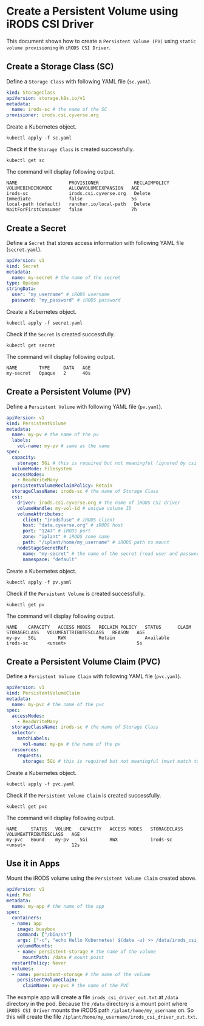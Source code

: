 # Create a Persistent Volume using iRODS CSI Driver

This document shows how to create a `Persistent Volume (PV)` using `static volume provisioning` in `iRODS CSI Driver`.

## Create a Storage Class (SC)

Define a `Storage Class` with following YAML file (`sc.yaml`).

```yaml
kind: StorageClass
apiVersion: storage.k8s.io/v1
metadata:
  name: irods-sc # the name of the SC
provisioner: irods.csi.cyverse.org
```

Create a Kubernetes object.

```shell script
kubectl apply -f sc.yaml
```

Check if the `Storage Class` is created successfully.

```shell script
kubectl get sc
```

The command will display following output.

```
NAME                   PROVISIONER             RECLAIMPOLICY   VOLUMEBINDINGMODE      ALLOWVOLUMEEXPANSION   AGE
irods-sc               irods.csi.cyverse.org   Delete          Immediate              false                  5s
local-path (default)   rancher.io/local-path   Delete          WaitForFirstConsumer   false                  7h
```

## Create a Secret

Define a `Secret` that stores access information with following YAML file (`secret.yaml`).

```yaml
apiVersion: v1
kind: Secret
metadata:
  name: my-secret # the name of the secret
type: Opaque
stringData:
  user: "my_username" # iRODS username
  password: "my_password" # iRODS password
```

Create a Kubernetes object.

```shell script
kubectl apply -f secret.yaml
```

Check if the `Secret` is created successfully.

```shell script
kubectl get secret
```

The command will display following output.

```
NAME        TYPE     DATA   AGE
my-secret   Opaque   2      40s
```

## Create a Persistent Volume (PV)

Define a `Persistent Volume` with following YAML file (`pv.yaml`).

```yaml
apiVersion: v1
kind: PersistentVolume
metadata:
  name: my-pv # the name of the pv
  labels:
    vol-name: my-pv # same as the name
spec:
  capacity:
    storage: 5Gi # this is required but not meaningful (ignored by csi driver)
  volumeMode: Filesystem
  accessModes:
    - ReadWriteMany
  persistentVolumeReclaimPolicy: Retain
  storageClassName: irods-sc # the name of Storage Class
  csi:
    driver: irods.csi.cyverse.org # the name of iRODS CSI driver
    volumeHandle: my-vol-id # unique volume ID
    volumeAttributes:
      client: "irodsfuse" # iRODS client
      host: "data.cyverse.org" # iRODS host
      port: "1247" # iRODS port
      zone: "iplant" # iRODS zone name
      path: "/iplant/home/my_username" # iRODS path to mount
    nodeStageSecretRef:
      name: "my-secret" # the name of the secret (read user and password from the secret)
      namespace: "default"
```

Create a Kubernetes object.

```shell script
kubectl apply -f pv.yaml
```

Check if the `Persistent Volume` is created successfully.

```shell script
kubectl get pv
```

The command will display following output.

```
NAME    CAPACITY   ACCESS MODES   RECLAIM POLICY   STATUS      CLAIM   STORAGECLASS   VOLUMEATTRIBUTESCLASS   REASON   AGE
my-pv   5Gi        RWX            Retain           Available           irods-sc       <unset>                          5s
```

## Create a Persistent Volume Claim (PVC)

Define a `Persistent Volume Claim` with following YAML file (`pvc.yaml`).

```yaml
apiVersion: v1
kind: PersistentVolumeClaim
metadata:
  name: my-pvc # the name of the pvc
spec:
  accessModes:
    - ReadWriteMany
  storageClassName: irods-sc # the name of Storage Class
  selector:
    matchLabels:
      vol-name: my-pv # the name of the pv
  resources:
    requests:
      storage: 5Gi # this is required but not meaningful (must match to PV's storage capacity)
```

Create a Kubernetes object.

```shell script
kubectl apply -f pvc.yaml
```

Check if the `Persistent Volume Claim` is created successfully.

```shell script
kubectl get pvc
```

The command will display following output.

```
NAME     STATUS   VOLUME   CAPACITY   ACCESS MODES   STORAGECLASS   VOLUMEATTRIBUTESCLASS   AGE
my-pvc   Bound    my-pv    5Gi        RWX            irods-sc       <unset>                 12s
```

## Use it in Apps

Mount the iRODS volume using the `Persistent Volume Claim` created above.

```yaml
apiVersion: v1
kind: Pod
metadata:
  name: my-app # the name of the app
spec:
  containers:
  - name: app
    image: busybox
    command: ["/bin/sh"]
    args: ["-c", "echo Hello Kubernetes! $(date -u) >> /data/irods_csi_driver_out.txt"]
    volumeMounts:
    - name: persistent-storage # the name of the volume
      mountPath: /data # mount point
  restartPolicy: Never
  volumes:
  - name: persistent-storage # the name of the volume
    persistentVolumeClaim:
      claimName: my-pvc # the name of the PVC
```

The example app will create a file `irods_csi_driver_out.txt` at `/data` directory in the pod.
Because the `/data` directory is a mount point where `iRODS CSI Driver` mounts the iRODS path `/iplant/home/my_username` on. 
So this will create the file `/iplant/home/my_username/irods_csi_driver_out.txt`.